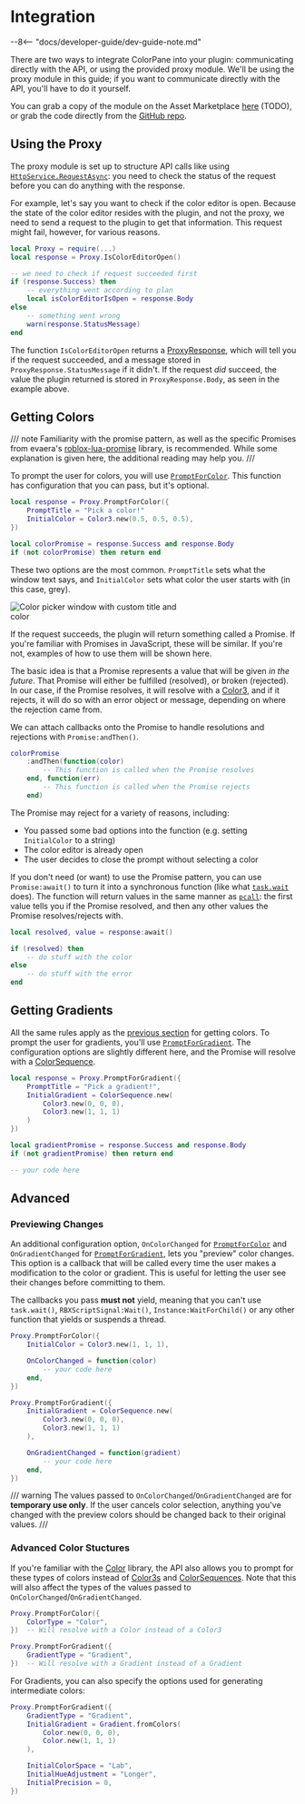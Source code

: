 # Integration

--8<-- "docs/developer-guide/dev-guide-note.md"

There are two ways to integrate ColorPane into your plugin: communicating directly with the API, or using the provided proxy module. We'll be using the proxy module in this guide; if you want to communicate directly with the API, you'll have to do it yourself.

You can grab a copy of the module on the Asset Marketplace [here]() (TODO), or grab the code directly from the [GitHub repo](https://github.com/Blupo/ColorPane/blob/main/extern/ColorPane.lua).

## Using the Proxy

The proxy module is set up to structure API calls like using [`HttpService.RequestAsync`](https://create.roblox.com/docs/reference/engine/classes/HttpService#RequestAsync): you need to check the status of the request before you can do anything with the response.

For example, let's say you want to check if the color editor is open. Because the state of the color editor resides with the plugin, and not the proxy, we need to send a request to the plugin to get that information. This request might fail, however, for various reasons.

``` {.lua .copy}
local Proxy = require(...)
local response = Proxy.IsColorEditorOpen()

-- we need to check if request succeeded first
if (response.Success) then
    -- everything went according to plan
    local isColorEditorIsOpen = response.Body
else
    -- something went wrong
    warn(response.StatusMessage)
end
```

The function `IsColorEditorOpen` returns a [ProxyResponse](proxy-reference.md#proxyresponse), which will tell you if the request succeeded, and a message stored in `ProxyResponse.StatusMessage` if it didn't. If the request *did* succeed, the value the plugin returned is stored in `ProxyResponse.Body`, as seen in the example above.

## Getting Colors

/// note
Familiarity with the promise pattern, as well as the specific Promises from evaera's [roblox-lua-promise](https://eryn.io/roblox-lua-promise/) library, is recommended. While some explanation is given here, the additional reading may help you.
///

To prompt the user for colors, you will use [`PromptForColor`](proxy-reference.md#promptforcolor). This function has configuration that you can pass, but it's optional.

``` {.lua .copy}
local response = Proxy.PromptForColor({
    PromptTitle = "Pick a color!"
    InitialColor = Color3.new(0.5, 0.5, 0.5),
})

local colorPromise = response.Success and response.Body
if (not colorPromise) then return end
```

These two options are the most common. `PromptTitle` sets what the window text says, and `InitialColor` sets what color the user starts with (in this case, grey).

<img alt="Color picker window with custom title and color" style="max-width: 60%;" src="../../images/integration-colorpromptoptions-example.png">

If the request succeeds, the plugin will return something called a Promise. If you're familiar with Promises in JavaScript, these will be similar. If you're not, examples of how to use them will be shown here.

The basic idea is that a Promise represents a value that will be given *in the future*. That Promise will either be fulfilled (resolved), or broken (rejected). In our case, if the Promise resolves, it will resolve with a [Color3](https://create.roblox.com/docs/reference/engine/datatypes/Color3), and if it rejects, it will do so with an error object or message, depending on where the rejection came from.

We can attach callbacks onto the Promise to handle resolutions and rejections with `Promise:andThen()`.

``` {.lua .copy}
colorPromise
    :andThen(function(color)
        -- This function is called when the Promise resolves
    end, function(err)
        -- This function is called when the Promise rejects
    end)
```

The Promise may reject for a variety of reasons, including:

- You passed some bad options into the function (e.g. setting `InitialColor` to a string)
- The color editor is already open
- The user decides to close the prompt without selecting a color

If you don't need (or want) to use the Promise pattern, you can use `Promise:await()` to turn it into a synchronous function (like what [`task.wait`](https://create.roblox.com/docs/reference/engine/libraries/task#wait) does). The function will return values in the same manner as [`pcall`](https://create.roblox.com/docs/reference/engine/globals/LuaGlobals#pcall): the first value tells you if the Promise resolved, and then any other values the Promise resolves/rejects with.

``` {.lua .copy}
local resolved, value = response:await()

if (resolved) then
    -- do stuff with the color
else
    -- do stuff with the error
end
```

## Getting Gradients

All the same rules apply as the [previous section](#getting-colors) for getting colors. To prompt the user for gradients, you'll use [`PromptForGradient`](proxy-reference.md#promptforgradient). The configuration options are slightly different here, and the Promise will resolve with a [ColorSequence](https://create.roblox.com/docs/reference/engine/datatypes/ColorSequence).

``` {.lua .copy}
local response = Proxy.PromptForGradient({
    PromptTitle = "Pick a gradient!",
    InitialGradient = ColorSequence.new(
        Color3.new(0, 0, 0),
        Color3.new(1, 1, 1)
    )
})

local gradientPromise = response.Success and response.Body
if (not gradientPromise) then return end

-- your code here
```

## Advanced

### Previewing Changes

An additional configuration option, `OnColorChanged` for [`PromptForColor`](proxy-reference.md#promptforcolor) and `OnGradientChanged` for [`PromptForGradient`](proxy-reference.md#promptforgradient), lets you "preview" color changes. This option is a callback that will be called every time the user makes a modification to the color or gradient. This is useful for letting the user see their changes before committing to them.

The callbacks you pass **must not** yield, meaning that you can't use `task.wait()`, `RBXScriptSignal:Wait()`, `Instance:WaitForChild()` or any other function that yields or suspends a thread.

``` {.lua .copy}
Proxy.PromptForColor({
    InitialColor = Color3.new(1, 1, 1),

    OnColorChanged = function(color)
        -- your code here
    end,
})

Proxy.PromptForGradient({
    InitialGradient = ColorSequence.new(
        Color3.new(0, 0, 0),
        Color3.new(1, 1, 1)
    ),

    OnGradientChanged = function(gradient)
        -- your code here
    end,
})
```

/// warning
The values passed to `OnColorChanged`/`OnGradientChanged` are for **temporary use only**. If the user cancels color selection, anything you've changed with the preview colors should be changed back to their original values.
///

### Advanced Color Stuctures

If you're familiar with the [Color](https://blupo.github.io/Color/) library, the API also allows you to prompt for these types of colors instead of [Color3s](https://create.roblox.com/docs/reference/engine/datatypes/Color3) and [ColorSequences](https://create.roblox.com/docs/reference/engine/datatypes/ColorSequence). Note that this will also affect the types of the values passed to `OnColorChanged`/`OnGradientChanged`.

``` {.lua .copy}
Proxy.PromptForColor({
    ColorType = "Color",
})  -- Will resolve with a Color instead of a Color3

Proxy.PromptForGradient({
    GradientType = "Gradient",
})  -- Will resolve with a Gradient instead of a Gradient
```

For Gradients, you can also specify the options used for generating intermediate colors:

``` {.lua .copy}
Proxy.PromptForGradient({
    GradientType = "Gradient",
    InitialGradient = Gradient.fromColors(
        Color.new(0, 0, 0),
        Color.new(1, 1, 1)
    ),

    InitialColorSpace = "Lab",
    InitialHueAdjustment = "Longer",
    InitialPrecision = 0,
})
```